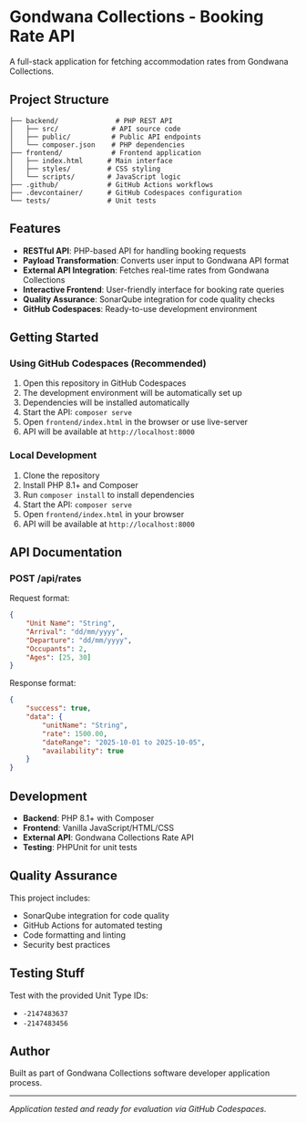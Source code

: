 # Gondwana Collections - Booking Rate API

A full-stack application for fetching accommodation rates from Gondwana Collections.

## Project Structure

```
├── backend/              # PHP REST API
│   ├── src/             # API source code
│   ├── public/          # Public API endpoints
│   └── composer.json    # PHP dependencies
├── frontend/            # Frontend application
│   ├── index.html      # Main interface
│   ├── styles/         # CSS styling
│   └── scripts/        # JavaScript logic
├── .github/            # GitHub Actions workflows
├── .devcontainer/      # GitHub Codespaces configuration
└── tests/              # Unit tests
```

## Features

- **RESTful API**: PHP-based API for handling booking requests
- **Payload Transformation**: Converts user input to Gondwana API format
- **External API Integration**: Fetches real-time rates from Gondwana Collections
- **Interactive Frontend**: User-friendly interface for booking rate queries
- **Quality Assurance**: SonarQube integration for code quality checks
- **GitHub Codespaces**: Ready-to-use development environment

## Getting Started

### Using GitHub Codespaces (Recommended)

1. Open this repository in GitHub Codespaces
2. The development environment will be automatically set up
3. Dependencies will be installed automatically
4. Start the API: `composer serve`
5. Open `frontend/index.html` in the browser or use live-server
6. API will be available at `http://localhost:8000`

### Local Development

1. Clone the repository
2. Install PHP 8.1+ and Composer
3. Run `composer install` to install dependencies
4. Start the API: `composer serve`
5. Open `frontend/index.html` in your browser
6. API will be available at `http://localhost:8000`

## API Documentation

### POST /api/rates

Request format:
```json
{
    "Unit Name": "String",
    "Arrival": "dd/mm/yyyy",
    "Departure": "dd/mm/yyyy", 
    "Occupants": 2,
    "Ages": [25, 30]
}
```

Response format:
```json
{
    "success": true,
    "data": {
        "unitName": "String",
        "rate": 1500.00,
        "dateRange": "2025-10-01 to 2025-10-05",
        "availability": true
    }
}
```

## Development

- **Backend**: PHP 8.1+ with Composer
- **Frontend**: Vanilla JavaScript/HTML/CSS
- **External API**: Gondwana Collections Rate API
- **Testing**: PHPUnit for unit tests

## Quality Assurance

This project includes:
- SonarQube integration for code quality
- GitHub Actions for automated testing
- Code formatting and linting
- Security best practices

## Testing Stuff

Test with the provided Unit Type IDs:
- `-2147483637`
- `-2147483456`

## Author

Built as part of Gondwana Collections software developer application process.

---
*Application tested and ready for evaluation via GitHub Codespaces.*
